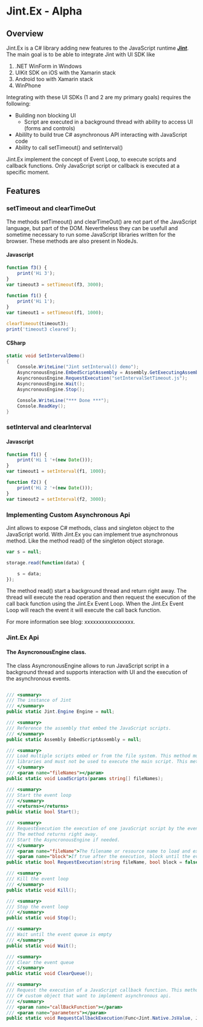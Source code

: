 ﻿# Jint.Ex - Alpha

## Overview

Jint.Ex is a C# library adding new features to the JavaScript runtime ***[Jint](https://github.com/sebastienros/jint)***.
The main goal is to be able to integrate Jint with UI SDK like 

1. .NET WinForm in Windows
2. UIKit SDK on iOS with the Xamarin stack 
3. Android too with Xamarin stack
4. WinPhone

Integrating with these UI SDKs (1 and 2 are my primary goals) requires the following:

* Building non blocking UI
    * Script are executed in a background thread with ability to access UI (forms and controls)
* Abililty to build true C# asynchronous API interacting with JavaScript code
* Ability to call setTimeout() and setInterval()

Jint.Ex implement the concept of Event Loop, to execute scripts and callback functions.
Only JavaScript script or callback is executed at a specific moment.

## Features

### setTimeout and clearTimeOut
The methods setTimeout() and clearTimeOut() are not part of the JavaScript language,
but part of the DOM. Nevertheless they can be usefull and sometime necessary
to run some JavaScript libraries written for the browser.
These methods are also present in NodeJs.

#### Javascript

```javascript
function f3() {
    print('Hi 3');
}
var timeout3 = setTimeout(f3, 3000);
    
function f1() {
    print('Hi 1');
}
var timeout1 = setTimeout(f1, 1000);

clearTimeout(timeout3);
print('timeout3 cleared');
```

#### CSharp

```csharp
static void SetIntervalDemo()
{
    Console.WriteLine("Jint setInterval() demo");
    AsyncronousEngine.EmbedScriptAssembly = Assembly.GetExecutingAssembly();
    AsyncronousEngine.RequestExecution("setIntervalSetTimeout.js");   
    AsyncronousEngine.Wait();
    AsyncronousEngine.Stop();

    Console.WriteLine("*** Done ***");
    Console.ReadKey();
}
```

### setInterval and clearInterval

#### Javascript

```javascript
function f1() {
    print('Hi 1 '+(new Date()));
}
var timeout1 = setInterval(f1, 1000);

function f2() {
    print('Hi 2 '+(new Date()));
}
var timeout2 = setInterval(f2, 3000);
```

### Implementing Custom Asynchronous Api

Jint allows to expose C# methods, class and singleton object to the JavaScript world. With Jint.Ex
you can implement true asynchronous method. Like the method read() of the singleton object storage.

```javascript
var s = null;

storage.read(function(data) {

    s = data;
});
```

The method read() start a background thread and return right away. The thread will execute the read
operation and then request the execution of the call back function using the Jint.Ex Event Loop.
When the Jint.Ex Event Loop will reach the event it will execute the call back function.

For more information see blog: xxxxxxxxxxxxxxxxx.

### Jint.Ex Api

#### The AsyncronousEngine class.
The class AsyncronousEngine allows to run JavaScript script in a background thread
and supports interaction with UI and the execution of the asynchronous events.

```csharp

/// <summary>
/// The instance of Jint
/// </summary>
public static Jint.Engine Engine = null;

/// <summary>
/// Reference the assembly that embed the JavaScript scripts.
/// </summary>
public static Assembly EmbedScriptAssembly = null;

/// <summary>
/// Load multiple scripts embed or from the file system. This method must be used the load
/// libraries and must not be used to execute the main script. This method is synchronous.
/// </summary>
/// <param name="fileNames"></param>
public static void LoadScripts(params string[] fileNames);

/// <summary>
/// Start the event loop
/// </summary>
/// <returns></returns>
public static bool Start();

/// <summary>
/// RequestExecution the execution of one javaScript script by the event loop. 
/// The method returns right away. 
/// Start the AsyncronousEngine if needed.
/// </summary>
/// <param name="fileName">The filename or resource name to load and execute</param>
/// <param name="block">If true after the execution, block until the event queue is empty</param>
public static bool RequestExecution(string fileName, bool block = false);

/// <summary>
/// Kill the event loop
/// </summary>
public static void Kill();

/// <summary>
/// Stop the event loop
/// </summary>
public static void Stop();

/// <summary>
/// Wait until the event queue is empty
/// </summary>
public static void Wait();

/// <summary>
/// Clear the event queue
/// </summary>
public static void ClearQueue();

/// <summary>
/// Request the execution of a JavaScript callback function. This method should be called by 
/// C# custom object that want to implement asynchronous api.
/// </summary>
/// <param name="callBackFunction"></param>
/// <param name="parameters"></param>
public static void RequestCallbackExecution(Func<Jint.Native.JsValue, Jint.Native.JsValue[], Jint.Native.JsValue> callBackFunction, List<JsValue>  parameters);

```
